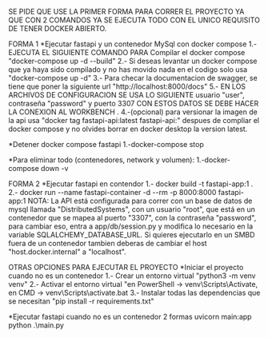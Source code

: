 SE PIDE QUE USE LA PRIMER FORMA PARA CORRER EL PROYECTO YA QUE CON 2 COMANDOS YA SE EJECUTA TODO CON EL UNICO REQUISITO DE TENER DOCKER ABIERTO.

FORMA 1
*Ejecutar fastapi y un contenedor MySql con docker compose
    1.- EJECUTA EL SIGUIENTE COMANDO PARA Compilar el docker compose "docker-compose up -d --build"
    2.- Si deseas levantar un docker compose que ya haya sido compilado y no has movido nada en el codigo solo usa "docker-compose up -d"
    3.- Para checar la documentacion de swagger, se tiene que poner la siguiente url "http://localhost:8000/docs"
    5.- EN LOS ARCHIVOS DE CONFIGURACION SE USA LO SIGUIENTE  usuario "user", contraseña "password" y puerto 3307  CON ESTOS DATOS SE DEBE HACER LA CONEXION AL WORKBENCH .
    4.-(opcional) para versionar la imagen de la api usa "docker tag fastapi-api:latest fastapi-api:<version>" despues de compliar el docker compose y no olvides borrar en docker desktop la version latest.

*Detener docker compose fastapi
    1.-docker-compose stop

*Para eliminar todo (contenedores, network y volumen):
    1.-docker-compose down -v





FORMA 2
*Ejecutar fastapi en contendor
    1.- docker build -t fastapi-app:1 .
    2.- docker run --name fastapi-container -d --rm -p 8000:8000 fastapi-app:1
NOTA: La API está configurada para correr con un base de datos de mysql llamada "DistributedSystems", con un usuario "root", que está en un contenedor que se mapea al puerto "3307", con la contraseña "password", para cambiar eso, entra a app/db/session.py y modifica lo necesario en la variable SQLALCHEMY_DATABASE_URL. Si quieres ejecutarlo en un SMBD fuera de un contenedor tambien deberas de cambiar el host "host.docker.internal" a "localhost".






OTRAS OPCIONES PARA EJECUTAR EL PROYECTO 
*Iniciar el proyecto cuando no es un contenedor
    1.- Crear un entorno virtual "python3 -m venv venv"
    2.- Activar el entorno virtual "en PowerShell → venv\Scripts\Activate, en CMD → venv\Scripts\activate.bat
    3.- Instalar todas las dependencias que se necesitan "pip install -r requirements.txt"

*Ejecutar fastapi cuando no es un contenedor 2 formas
    uvicorn main:app
    python .\main.py 